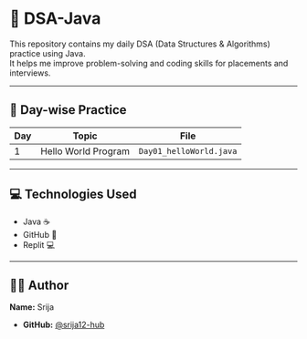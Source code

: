 # 📘 DSA-Java

This repository contains my daily DSA (Data Structures & Algorithms) practice using Java.  
It helps me improve problem-solving and coding skills for placements and interviews.

---

## 📅 Day-wise Practice

| Day | Topic | File |
|-----|--------|------|
| 1 | Hello World Program | `Day01_helloWorld.java` |

---

## 💻 Technologies Used

- Java ☕
- GitHub 🐙
- Replit 💻

---

## 🙋‍♂️ Author

**Name:** Srija
- **GitHub:** [@srija12-hub](https://github.com/srija12-hub)

